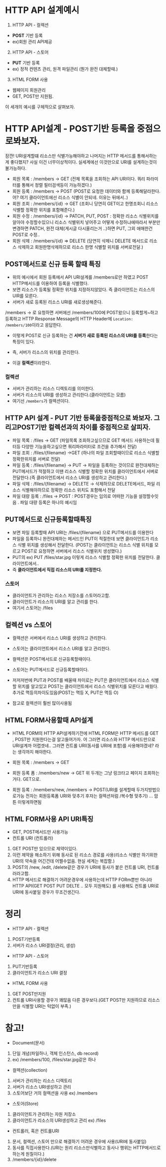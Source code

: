 # HTTP API 설계예시

1. HTTP API - 컬렉션

- **POST** 기반 등록
- ex)회원 관리 API제공

2. HTTP API - 스토어

- **PUT** 기반 등록
- ex) 정적 컨텐츠 관리, 원격 파일관리
  (뭔가 완전 대체할때.)

3. HTML FORM 사용

- 웹페이지 회원관리
- GET, POST만 지원됨.

이 세개의 예시를 구체적으로 살펴보자.

# HTTP API설계 - POST기반 등록을 중점으로봐보자.

잠깐! URI설계할떄 리소스만 식별가능해야하고 나머지는 HTTP 메서드를 통해서하는게 좋다했지? 사실 이건 너무이상적이다. 실세계에선 이것만으로 URI를 설계하는것이 불가능하다.

- 회원 목록 : /members -> GET (전체 목록을 조회하는 API URI이다. 쿼리 파라미터를 통해서 정렬 필터검색등이 가능하겠다.)
- 회원 등록 : /members -> POST (POST로 요청한 데이터와 함께 등록해달라한다. 어? 여기 클라이언트에선 리소스 식별이 안되네. 이유는 뒤에서..)
- 회원 조회 : /members/{id} -> GET (조회니 당연히 GET이고 한명조회니 리소스 식별할 정확한 위치를 포함해준다.)
- 회원 수정 : /members/{id} -> PATCH, PUT, POST : 정확한 리소스 식별위치를 알아야 수정할수있으니 리소스 식별위치 넣어주고 어떻게 수정하냐에따라서 부분만 변경하면 PATCH, 완전 대체(게시글 다시올리는거 ..)하면 PUT, 그외 애매한건 POST로 수정..
- 회원 삭제 : /members/{id} => DELETE (당연히 삭제니 DELETE 메서드로 리소스 삭제하고 회원한명삭제하므로 리소스 한명 식별할 위치를 서버로전달.)

## POST메서드로 신규 등록 할때 특징

- 위의 예시에서 회원 등록에서 API URI설계를 /members로만 하였고 POST HTTP메서드를 이용하여 등록을 식별했다.
- 보면 리소스가 등록될 정확한 위치를 지정하지않았다. 즉 클라이언트는 리소스의 UIR를 모른다.
- 서버가 새로 등록된 리소스 URI를 새로생성해준다.

/members -> 로 요청하면 서버에선 /members/100에 POST왔으니 등록할게~하고 등록하고 HTTP Response Message의 HTTP Header에 `Location: /members/100`이라고 응답한다.

- 이렇게 POST로 신규 등록하는 건 **서버가 새로 등록된 리소스의 URI를 등록**한다는 특징이 있다.
- 즉, 서버가 리소스의 위치를 관리한다.

- 이걸 **컬렉션**이라한다.

### 컬렉션

- 서버가 관리하는 리소스 디렉토리를 의미한다.
- 서버가 리소스의 URI를 생성하고 관리한다.(클라이언트는 모름)
- 여기선 `/members`가 컬렉션이다.

## HTTP API 설계 - PUT 기반 등록을중점적으로 봐보자. 그리고POST기반 컬렉션과의 차이를 중점적으로 살피자.

- 파일 목록 : /files -> GET (파일목록 조회하고싶으므로 GET 메서드 사용하는데 필터등 다양한 기능을하고싶으면 쿼리파라미터로 조건을 추가해서 전달)
- 파일 조회 : /files/{filename} ->GET (하나의 파일 조회할때이므로 리소스 식별할 정확한위치를 서버로 전달)
- 파일 등록 : /files/{filename} -> PUT -> 파일을 등록하는 것이므로 완전대체하는 PUT메서드가 적절하고 이땐 리소스 식별할 정확한 위치를 클라이언트에서 서버로 전달한다.(즉 클라이언트에서 리소스 URI를 생성하고 관리한다.)
- 파일 삭제 : /files/{filename} -> DELETE -> 삭제하므로 DELETE메서드, 파일 리소스 식별해야하므로 정확한 리소스 위치도 포함해서 전달
- 파일 대량 등록 : /files -> POST : POST경우는 임의로 어떠한 기능을 설정할수잇음 . 파일 대량 등록은 하나의 예시임

## PUT메서드로 신규등록할때특징

- 보면 파일 등록할때 API URI는 /files/{filename} 으로 PUT메서드를 이용한다
- 파일을 등록하니 완전대체하는 메서드인 PUT이 적절한데 보면 클라이언트가 리소스 식별 위치를 생성해서 전달한다. (POST는 클라이언트는 리소스 식별 위치를 모르고 POST로 요청하면 서버에서 리소스 식별위치 생성했다.)
- PUT의 ex) PUT /files/star.jpg 이렇게 리소스 식별할 정확한 위치를 전달한다. 클라이언트에서..
- 즉 **클라이언트에서 직접 리소스의 URI를 지정한다.**

### 스토어

- 클라이언트가 관리하는 리소스 저장소를 스토어라고함.
- 클라이언트가 리소스의 URI를 알고 관리를 한다.
- 여기서 스토어는 /files

## 컬렉션 vs 스토어

- 컬렉션은 서버에서 리소스 URI를 생성하고 관리한다.
- 스토어는 클라이언트에서 리소스 URI를 알고 관리한다.
- 컬렉션은 POST메서드로 신규등록할때이다.
- 스토어는 PUT메서드로 신규등록할때이다.

- 저저저번에 PUT과 POST를 배울때 차이로는 PUT은 클라이언트에서 리소스 식별할 위치를 알고있고 POST는 클라이언트에서 리소스 식별위치를 모른다고 배웠다. 추가로 멱등의차이도있음(POST는 멱등 X, PUT은 멱등 O)
- 참고로 컬렉션이 훨씬 많이사용됨

## HTML FORM사용할때 API설계

- HTML FORM의 HTTP API설계하기전에 HTML FORM은 HTTP 메서드를 GET , POST만 지원한다는걸 알고들어가자. 어 그러면 리소스와 HTTP 메서드만으로 URI설계까 어렵겟네.. 그러면 컨트롤 URI(동사를 URI에 포함)를 사용해야겠네? 라는 생각까지 해야한다.

- 회원 목록 : /members -> GET
- 회원 등록 폼 : /members/new -> GET
  위 두개는 그냥 링크타고 페이지 조회하는거다. GET으로.
- 회원 등록 : /members/new, /members -> POST(URI를 설계할때 두가지방법으로가능 전자는 회원등록폼 URI와 맞추기 후자는 컬렉션처럼 /복수형 맞추기)
  ...
  암튼 이렇게하면됨

## HTML FORM사용 API URI특징

- GET, POST메서드만 사용가능
- 컨트롤 URI (컨트롤러)

1. GET POST만 있으므로 제약이있다.
2. 이런 제약을 해소하기 위해 동사로 된 리소스 경로를 사용(리소스 식별만 하기위한 URI의 약속을 어긴건데 어쩔수없음. 현실 세계는 복잡함.)
3. POST의 /new, /edit, /delete같은 경우가 URI에 동사가 붙은 컨트롤 URI, 컨트롤러라고함.
4. HTTP 메서드로 해결하기 어려운경우에 사용하는데 HTTP FORm뿐만 아니라 HTTP API(GET POST PUT DELTE .. 모두 지원해도) 를 사용해도 컨트롤 URI로 URI에 동사붙일 경우가 무조건생긴다.

# 정리

- HTTP API - 컬렉션

1. POST기반등록
2. 서버가 리소스 URI결정(관리, 생성)

- HTTP API - 스토어

1. PUT기반등록
2. 클라이언트가 리소스 URI 결정

- HTML FORM 사용

1. GET POST만지원
2. 컨트롤 URI사용할 경우가 꽤많음 다른 경우보다.(GET POST만 지원하므로 리소스만을 식별할 URI는 턱없이 부족.)

# 참고!

- Document(문서)

1. 단일 개념(파일하나, 객체 인스턴스, db record)
2. ex) /members/100, /files/star.jpg같은 하나

- 컬렉션(collection)

1. 서버가 관리하는 리소스 디렉토리
2. 서버가 리소스 URI생성하고 관리
3. 스토어보단 거의 컬렉션을 사용
   ex) /members

- 스토어(Store)

1. 클라이언트가 관리하는 자원 저장소
2. 클라이언트가 리소스의 URI생성하고 관리
   ex) /files

- 컨트롤러, 혹은 컨트롤URI

1. 문서, 컬렉션, 스토어 만으로 해결하기 어려운 경우에 사용(URI에 동사붙임)
2. 동사를 직접사용한다.(URI는 원리 리소스만식별하고 동사나 행위는 HTTP메서드로하는게 원칠이다.)
3. /members/{id}/delete
